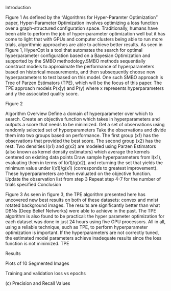 Introduction
                                 
Figure 1
	As defined by the “Algorithms for Hyper-Paramter Optimization” paper, Hyper-Parameter Optimization involves optimizing a loss function over a graph-structured configuration space. Traditionally, humans have been able to perform the job of hyper-parameter optimization well but it has come to light that with GPUs and computer clusters being able to run more trials, algorithmic approaches are able to achieve better results. As seen in Figure 1, HyperOpt is a tool that automates the search for optimal hyperparameter configuration based on a Bayesian Optimization and supported by the SMBO methodology.SMBO methods sequentially construct models to approximate the performance of hyperparameters based on historical measurements, and then subsequently choose new hyperparameters to test based on this model. One such SMBO approach is Tree of Parzen Estimators (TPE), which will be the focus of this paper. The TPE approach models P(x|y) and P(y) where x represents hyperparameters and y the associated quality score.

                                          
Figure 2

Algorithm Overview
Define a domain of hyperparameter over which to search.
Create an objective function which takes in hyperparameters and outputs a score that needs to be minimized.
Get a set of observations using randomly selected set of hyperparameters
Take the observations and divide them into two groups based on performance. The first group (x1) has the observations that provided the best score. The second group (x2) has the rest.
Two densities l(x1) and g(x2) are modeled using Parzen Estimators (also known as kernel density estimators) which average the kernels centered on existing data points
Draw sample hyperparameters from l(x1), evaluating them in terms of l(x1)/g(x2), and returning the set that yields the minimum value under l(x1)/g(x1) (corresponds to greatest improvement). These hyperparameters are then evaluated on the objective function.
Update the observation list from step 3
Repeat step 4-7 for the number of trials specified
Conclusion

Figure 3
As seen in figure 3, the TPE algorithm presented here has uncovered new best results on both of these datasets: convex and mnist rotated background images. The results are significantly better than what DBNs (Deep Belief Networks) were able to achieve in the past. The TPE algorithm is also found to be practical: the hyper parameter optimization for each dataset was done in just 24 hours using five GPU processors. 
	All in all, using a reliable technique, such as TPE, to perform hyperparameter optimization is important. If the hyperparameters are not correctly tuned, the estimated model parameters achieve inadequate results since the loss function is not minimized. TPE 

Results

Plots of 10 Segmented Images












Training and validation loss vs epochs 

(c) Precision and Recall Values 



 
